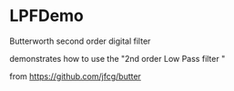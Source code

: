 # LPFDemo

Butterworth second order digital filter


demonstrates how to use the "2nd order Low Pass filter "

from https://github.com/jfcg/butter
